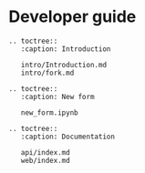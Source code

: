 # Developer guide

```{eval-rst}
.. toctree::
   :caption: Introduction

   intro/Introduction.md
   intro/fork.md
```

```{eval-rst}
.. toctree::
   :caption: New form

   new_form.ipynb

```

```{eval-rst}
.. toctree::
   :caption: Documentation

   api/index.md
   web/index.md

```


